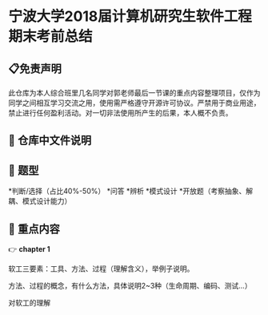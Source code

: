 宁波大学2018届计算机研究生软件工程期末考前总结
===============

:clipboard:免责声明
--------------
此仓库为本人综合班里几名同学对郭老师最后一节课的重点内容整理项目，仅作为同学之间相互学习交流之用，使用需严格遵守开源许可协议。严禁用于商业用途，禁止进行任何盈利活动。对一切非法使用所产生的后果，本人概不负责。


:memo: 仓库中文件说明
-------------


:green_book: 题型
--------------
*判断/选择（占比40%-50%）
*问答
*辨析
*模式设计
*开放题（考察抽象、解耦、模式设计能力）

:book: 重点内容
--------------
:point_right:  **chapter 1**

软工三要素：工具、方法、过程（理解含义），举例子说明。

方法、过程的概念，有什么方法，具体说明2~3种（生命周期、编码、测试...）

对软工的理解


